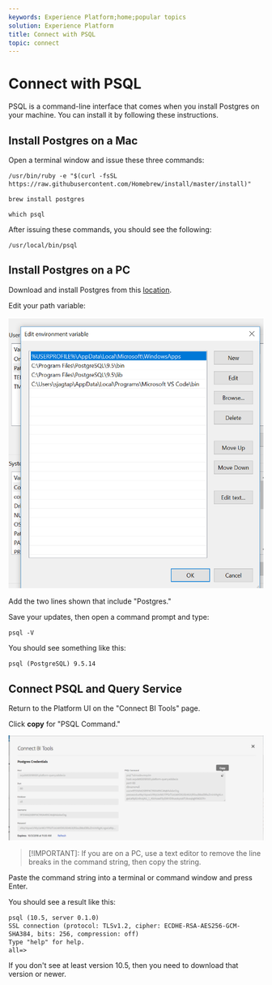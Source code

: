 ```yaml
---
keywords: Experience Platform;home;popular topics
solution: Experience Platform
title: Connect with PSQL
topic: connect
---
```


# Connect with PSQL

PSQL is a command-line interface that comes when you install Postgres on your machine. You can install it by following these instructions. 

## Install Postgres on a Mac

Open a terminal window and issue these three commands:

```shell
/usr/bin/ruby -e "$(curl -fsSL https://raw.githubusercontent.com/Homebrew/install/master/install)"
```

```shell
brew install postgres
```

```shell
which psql
```

After issuing these commands, you should see the following:

```shell
/usr/local/bin/psql
```

## Install Postgres on a PC

Download and install Postgres from this [location](https://www.postgresql.org/download/windows/).

Edit your path variable:

![Image](../images/clients/psql/path.png)
    
Add the two lines shown that include "Postgres."
    
Save your updates, then open a command prompt and type:

```shell
psql -V
```

You should see something like this:

```shell
psql (PostgreSQL) 9.5.14
```

## Connect PSQL and Query Service

Return to the Platform UI on the "Connect BI Tools" page. 

Click **copy** for "PSQL Command."
    
![Image](../images/clients/psql/connect-bi.png)
    
> [!IMPORTANT]: If you are on a PC, use a text editor to remove the line breaks in the command string, then copy the string.

Paste the command string into a terminal or command window and press Enter.
    
You should see a result like this:

```shell
psql (10.5, server 0.1.0)
SSL connection (protocol: TLSv1.2, cipher: ECDHE-RSA-AES256-GCM-SHA384, bits: 256, compression: off)
Type "help" for help.
all=>
```

If you don't see at least version 10.5, then you need to download that version or newer.